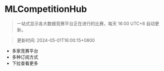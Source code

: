 # MLCompetitionHub

> 一站式显示各大数据竞赛平台正在进行的比赛，每天 16:00 UTC+8 自动更新。
  
> 更新时间: 2024-05-01T16:00:15+0800 

* 多家竞赛平台
* 多种订阅方式
* 下拉查看更多